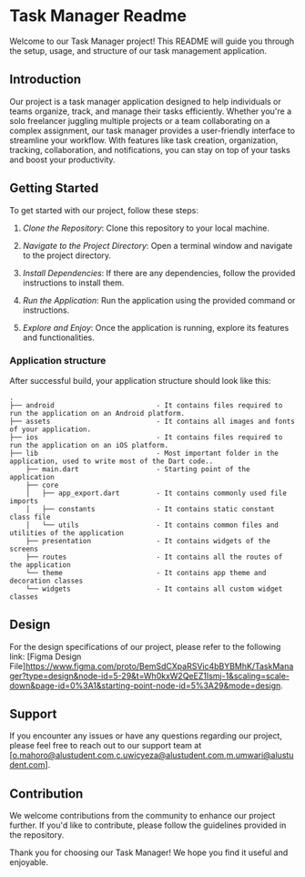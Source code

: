 # Task Manager Readme

Welcome to our Task Manager project! This README will guide you through the setup, usage, and structure of our task management application.

## Introduction

Our project is a task manager application designed to help individuals or teams organize, track, and manage their tasks efficiently. Whether you're a solo freelancer juggling multiple projects or a team collaborating on a complex assignment, our task manager provides a user-friendly interface to streamline your workflow. With features like task creation, organization, tracking, collaboration, and notifications, you can stay on top of your tasks and boost your productivity.

## Getting Started

To get started with our project, follow these steps:

1. *Clone the Repository*: Clone this repository to your local machine.

2. *Navigate to the Project Directory*: Open a terminal window and navigate to the project directory.

3. *Install Dependencies*: If there are any dependencies, follow the provided instructions to install them.

4. *Run the Application*: Run the application using the provided command or instructions.

5. *Explore and Enjoy*: Once the application is running, explore its features and functionalities.

### Application structure
After successful build, your application structure should look like this:
                    
```
.
├── android                         - It contains files required to run the application on an Android platform.
├── assets                          - It contains all images and fonts of your application.
├── ios                             - It contains files required to run the application on an iOS platform.
├── lib                             - Most important folder in the application, used to write most of the Dart code..
    ├── main.dart                   - Starting point of the application
    ├── core
    │   ├── app_export.dart         - It contains commonly used file imports
    │   ├── constants               - It contains static constant class file
    │   └── utils                   - It contains common files and utilities of the application
    ├── presentation                - It contains widgets of the screens
    ├── routes                      - It contains all the routes of the application
    └── theme                       - It contains app theme and decoration classes
    └── widgets                     - It contains all custom widget classes
```
## Design

For the design specifications of our project, please refer to the following link: [Figma Design File]https://www.figma.com/proto/BemSdCXpaRSVic4bBYBMhK/TaskManager?type=design&node-id=5-29&t=Wh0kxW2QeEZ1Ismj-1&scaling=scale-down&page-id=0%3A1&starting-point-node-id=5%3A29&mode=design.

## Support

If you encounter any issues or have any questions regarding our project, please feel free to reach out to our support team at [o.mahoro@alustudent.com,c.uwicyeza@alustudent.com,m.umwari@alustudent.com].

## Contribution

We welcome contributions from the community to enhance our project further. If you'd like to contribute, please follow the guidelines provided in the repository.


Thank you for choosing our Task Manager! We hope you find it useful and enjoyable.